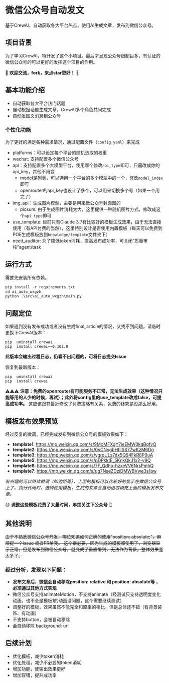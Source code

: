 # 微信公众号自动发文
基于CrewAI，自动获取各大平台热点，使用AI生成文章，发布到微信公众号。

## 项目背景
为了学习CrewAI，特开发了这个小项目。最后才发现公众号限制巨多，有认证的微信公众号的可以更好的发挥这个项目的作用。

 🤝 **欢迎交流，fork，来点star更好！**  🤝

## 基本功能介绍
- 自动获取各大平台热门话题
- 自动根据话题生成文章，CrewAI多个角色共同完成
- 自动发图文消息到公众号

### 个性化功能

为了更好的满足各种需求情况，通过配置文件（`config.yaml`）来完成

- platforms：可以设定每个平台的随机选取的权重
- wechat: 支持配置多个微信公众号
- api：支持配置多个大模型平台，使用哪个修改`api_type`即可，只需改成你的api_key，其他不用变
    - model是列表，可以选用一个平台的多个模型中的一个，修改`model_index`即可
    - openrouter的api_key也设计了多个，可以用来切换多个号（如果一个用完了）
- img_api：生成图片模型，主要是用来做公众号封面图的
    - picsum: 由于生成图片消耗太大，这里提供一种随机图片方式，修改成这个`api_type`即可
- use_template: 目前只有Claude 3.7有比较好的模板生成效果，由于无法直接使用（有API付费的当然），这里特别设计是否使用内置模板（每天可以免费到POE生成模板放到`knowledge/template`文件夹下）
- need_auditor: 为了降低token消耗，提高发布成功率，可关闭“质量审核”agent/task

## 运行方式

需要先安装所有依赖。

```python
pip install -r requirements.txt
cd ai_auto_wxgzh
python .\src\ai_auto_wxgzh\main.py
```

## 问题定位
如果遇到没有发布成功或者没有生成final_article的情况，又找不到问题，请临时更换下CrewAI版本：
```shell
pip  uninstall crewai
pip  install crewai==0.102.0
```
**此版本会输出过程日志，仍看不出问题的，可将日志提交Issue**

恢复到最新版本：
```shell
pip  uninstall crewai
pip  install crewai
```
⚠️⚠️⚠️ **注意：免费的openrouter有可能服务不正常，无法生成效果（这种情况只能等用的人少的时候，再试）；此外将config里的use_template改成false，可提高成功率。**
这应该跟其最近修改了付费策略有关系，免费的终究是没那么好用。

## 模板发布效果预览
经过反复的微调，已经完成发布到微信公众号的模板效果如下：
- **template1**: https://mp.weixin.qq.com/s/9MoMFXgY7ieEMW0kqBqfvQ
- **template2**: https://mp.weixin.qq.com/s/0vCNvgbHfilSS77wKzM6Dg
- **template3**: https://mp.weixin.qq.com/s/ygroULs7dx5Q54FkR8P0uA
- **template5**: https://mp.weixin.qq.com/s/pDPkktE_5KnkQkJ1x2-y9Q
- **template6**: https://mp.weixin.qq.com/s/7F_Qdho-hzxeVV6NrsPmhQ
- **template7**: https://mp.weixin.qq.com/s/ug7NseZDziDMWBVwe3s1pw

*有兴趣的可以继续微调（如边距等），上面的模板可以比较好的显示在微信公众号上了。执行代码时，选择使用模板，生成的文章会自动选取填充上面的模板发布文章。*

:smile: **调整这些模板花费了大量时间，麻烦关注下公众号** 👆
 
## 其他说明
~~由于不熟悉微信公众号开发，哪位知道如何正确的使用“position: absolute;”，麻烦提一个issue 或者PR给我。
这个很必要，因为生成的模板都使用了，浏览器显示正常，但是发布到微信公众号，就变成了垂直排列，无法作为背景。整体效果差太多了。~~
### 经过分析，发现以下问题：
- **发布文章后，微信会自动移除position: relative 和 position: absolute等 ，必须通过其他方式实现**
- 微信公众号支持animateMotion，不支持animate（经测试只支持透明度变化动画，也不全是模板1的动画没问题，这个需要继续测试）
- 调整好的模板，效果虽然不能完全和原来的相比，但是总体还不错（有背景装饰、有动画）
- 不支持button，会被自动移除
- 会自动移除 background: url

## 后续计划
- 优化模板，减少token消耗
- 优化处理，减少不必要的token消耗
- 增加功能，使输出效果更好
- 增加容错，提升成功率
